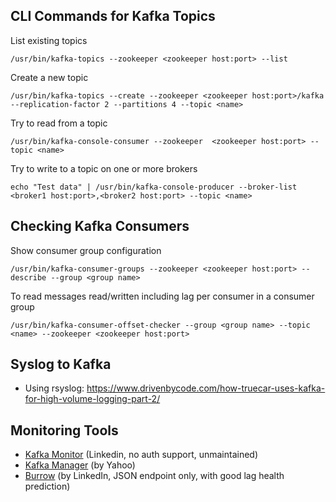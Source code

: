 ## CLI Commands for Kafka Topics

List existing topics

    /usr/bin/kafka-topics --zookeeper <zookeeper host:port> --list
    
Create a new topic

    /usr/bin/kafka-topics --create --zookeeper <zookeeper host:port>/kafka --replication-factor 2 --partitions 4 --topic <name>
    
Try to read from a topic

    /usr/bin/kafka-console-consumer --zookeeper  <zookeeper host:port> --topic <name>
    
Try to write to a topic on one or more brokers

    echo "Test data" | /usr/bin/kafka-console-producer --broker-list <broker1 host:port>,<broker2 host:port> --topic <name>

## Checking Kafka Consumers

Show consumer group configuration

    /usr/bin/kafka-consumer-groups --zookeeper <zookeeper host:port> --describe --group <group name>
    
To read messages read/written including lag per consumer in a consumer group

    /usr/bin/kafka-consumer-offset-checker --group <group name> --topic <name> --zookeeper <zookeeper host:port>


## Syslog to Kafka

- Using rsyslog: https://www.drivenbycode.com/how-truecar-uses-kafka-for-high-volume-logging-part-2/

## Monitoring Tools

- [Kafka Monitor](https://github.com/linkedin/kafka-monitor) (Linkedin, no auth support, unmaintained)
- [Kafka Manager](https://github.com/yahoo/kafka-manager) (by Yahoo)
- [Burrow](https://github.com/linkedin/Burrow) (by LinkedIn, JSON endpoint only, with good lag health prediction)
